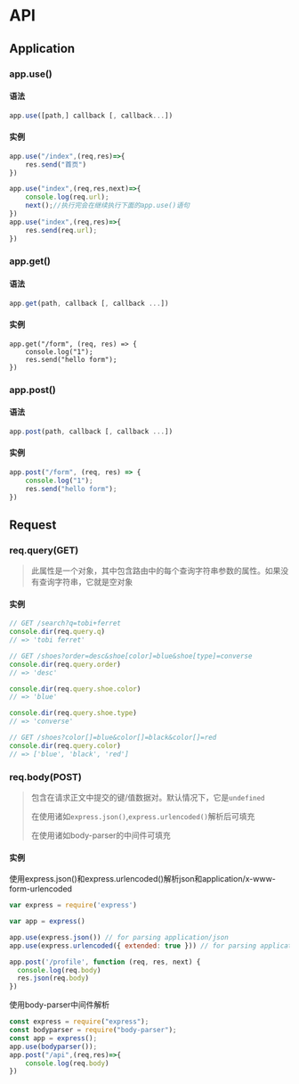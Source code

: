 # API

## Application

### app.use()

#### 语法

```js
app.use([path,] callback [, callback...])
```

#### 实例

```js
app.use("/index",(req,res)=>{
    res.send("首页")
})
```

```js
app.use("index",(req,res,next)=>{
    console.log(req.url);
    next();//执行完会在继续执行下面的app.use()语句
})
app.use("index",(req,res)=>{
    res.send(req.url);
})
```



### app.get()

#### 语法

```js
app.get(path, callback [, callback ...])
```

#### 实例

```
app.get("/form", (req, res) => {
    console.log("1");
    res.send("hello form");
})
```



### app.post()

#### 语法

```js
app.post(path, callback [, callback ...])
```

#### 实例

```js
app.post("/form", (req, res) => {
    console.log("1");
    res.send("hello form");
})
```



## Request

### req.query(GET)

> 此属性是一个对象，其中包含路由中的每个查询字符串参数的属性。如果没有查询字符串，它就是空对象

#### 实例

```js
// GET /search?q=tobi+ferret
console.dir(req.query.q)
// => 'tobi ferret'

// GET /shoes?order=desc&shoe[color]=blue&shoe[type]=converse
console.dir(req.query.order)
// => 'desc'

console.dir(req.query.shoe.color)
// => 'blue'

console.dir(req.query.shoe.type)
// => 'converse'

// GET /shoes?color[]=blue&color[]=black&color[]=red
console.dir(req.query.color)
// => ['blue', 'black', 'red']
```



### req.body(POST)

> 包含在请求正文中提交的键/值数据对。默认情况下，它是`undefined`
>
> 在使用诸如`express.json()`,`express.urlencoded()`解析后可填充
>
> 在使用诸如body-parser的中间件可填充

#### 实例

使用express.json()和express.urlencoded()解析json和application/x-www-form-urlencoded

```js
var express = require('express')

var app = express()

app.use(express.json()) // for parsing application/json
app.use(express.urlencoded({ extended: true })) // for parsing application/x-www-form-urlencoded

app.post('/profile', function (req, res, next) {
  console.log(req.body)
  res.json(req.body)
})
```

使用body-parser中间件解析

```js
const express = require("express");
const bodyparser = require("body-parser");
const app = express();
app.use(bodyparser());
app.post("/api",(req,res)=>{
    console.log(req.body)
})
```


